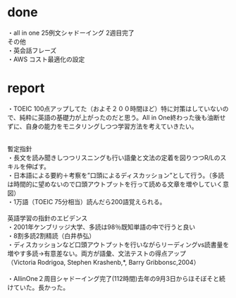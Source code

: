 # done
・all in one 25例文シャドーイング 2週目完了</br>
その他</br>
・英会話フレーズ</br>
・AWS コスト最適化の設定</br>

# report
・TOEIC 100点アップしてた（およそ２００時間ほど）特に対策はしていないので、純粋に英語の基礎力が上がったのだと思う。All in One終わった後も油断せずに、自身の能力をモニタリングしつつ学習方法を考えていきたい。</br>

</br>
暫定指針</br>
・長文を読み聞きしつつリスニングも行い語彙と文法の定着を図りつつR/Lのスキルを伸ばす。</br>
・日本語による要約＋考察を”口頭によるディスカッション”として行う。（多読は時間的に望めないので口頭アウトプットを行って読める文章を増やしていく意図）</br>
・1万語（TOEIC 75分相当）読んだら200語覚えられる。</br>


</br>
英語学習の指針のエビデンス</br>
・2001年ケンブリッジ大学、多読は98％既知単語の中で行うと良い</br>
・8割多読2割精読（白井恭弘）</br>
・ディスカッションなど口頭アウトプットを行いながらリーディングvs読書量を増やす多読→有意差ない。両方が語彙、文法テストの得点アップ</br>
（Victoria Rodrigoa, Stephen Krashenb,*, Barry Gribbonsc,2004）</br>
</br>
・AllinOne２周目シャドーイング完了(112時間)去年の9月3日からほそぼそと続けていた。長かった。</br>
</br>